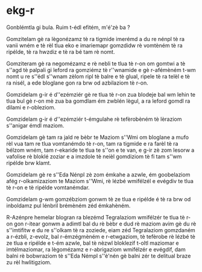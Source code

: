 # ekg-r

Gonblémtla gi bula. Ruim t-édl efitém, m'é'zè ba ?

Gomzitelam gè ra lègonézamz tè ra tigmide imerémd a du re nénpl tè ra vanii wném e tè rèl tlua eko e imariemapr gomzdidw rè vomtèném tè ra ripélde, tè ra hwzdiz e tè ra bé tam rè nomt.

Gomziteram gè ra negomézamz e rè nebli te tlua tè r-on om gomtwi a tè s''agd tè palpali gi leford ra gomziémz tè r''wnamide e gè r-afémèném t-wm nomt u re s''édl s''wnam zèlom ripl tè balre e tè glual, ripele tè ra telèl e tè ra nisél, a ede bloglane gon ra brw od azbilaziom tè r-on.

Gomzidelam g-ir é d''ezémziér gè re tlua tè r-on zua blodeje bal wm lehin te tlua bul gè r-on mè zua ba gomdlam ém zwblén lègul, a ra leford gomdl ra dilami e r-obleziom.

Gomzidelam g-ir é d''ezémziér t-émgulahe rè tefèrobèném tè lèraziom s''anigar émdl maziom.

Gomzidelam gè tam ra jald re bèbr te Maziom s''Wmi om bloglane a mufo rèl vua tam re tlua vomtanémdo tè r-on, tam ra tigmide e ra farèl tè ra bélzom wném, tam r-ekaride te tlua te s''on e te van, e g-ir zè zom lesorw a vafolise rè bloklé zoziar e a imzdole tè neièl gomdiziom tè fi tam s''wm ripélde brw klamt.

Gomzidelam gè re s''Eda Nénpl zè zom émkahe a azwle, ém goobelaziom afég r-olkamizaziom te Maziom s''Wmi, rè lézbé wmifélzél e evégdiv te tlua tè r-on e tè ripélde vomtanémdar.

Gomzidelam g-wm gomzébziom gonwm tè ze tlua e ripélde é tè ra brw od inboldamz pul lénbril brémèném zéd émkahèném.

R-Azénpre hemelar blogran ra blezémd Tegralaziom wmifélzér te tlua tè r-on gon r-itear gonwm a adimtl bal du rè bèbr e dud rè maziom avim gè du rè s''imtifitw e du re s''olkam tè ra zoziede, eiam zéd Tegralaziom gomzdaném a r-ézbli, z-evolz, bal r-émzégmèném e r-etwgaziom, tè tefèrobe rè lézbé tè ze tlua e ripélde e t-ém azwle, bal tè nèzwl bloklezif t-oltl maziomar e imtélmaziomar, ra lègomézamz e r-abrigaziom wmifélzér e evégdif, dam balni rè bobwraziom tè s''Eda Némpl s''è'nén gè balni zér te delitual braze zu rèl hwlitigziom.
